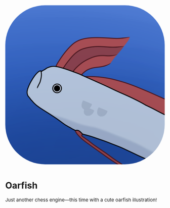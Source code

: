 <div style="display:flex;justify-content:center;margin:50px 0;">
    <img alt="a cute oarfish" src="assets/oarfish.png" style="border-radius:25%;"/>
</div>


<h1>Oarfish</h1>
<p style="font-size:15px;">
    Just another chess engine—this time with a cute oarfish illustration!
</p>
